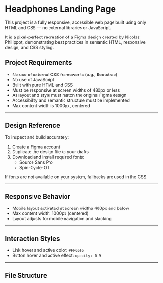 # Headphones Landing Page

This project is a fully responsive, accessible web page built using only HTML and CSS — no external libraries or JavaScript.

It is a pixel-perfect recreation of a Figma design created by Nicolas Philippot, demonstrating best practices in semantic HTML, responsive design, and CSS styling.

## Project Requirements

- No use of external CSS frameworks (e.g., Bootstrap)
- No use of JavaScript
- Built with pure HTML and CSS
- Must be responsive at screen widths of 480px or less
- All layout and style must match the original Figma design
- Accessibility and semantic structure must be implemented
- Max content width is 1000px, centered

---

## Design Reference

To inspect and build accurately:
1. Create a Figma account
2. Duplicate the design file to your drafts
3. Download and install required fonts:
   - Source Sans Pro
   - Spin-Cycle-OT

If fonts are not available on your system, fallbacks are used in the CSS.

---

## Responsive Behavior

- Mobile layout activated at screen widths 480px and below
- Max content width: 1000px (centered)
- Layout adjusts for mobile navigation and stacking

---

## Interaction Styles

- Link hover and active color: `#FF6565`
- Button hover and active effect: `opacity: 0.9`

---

## File Structure


